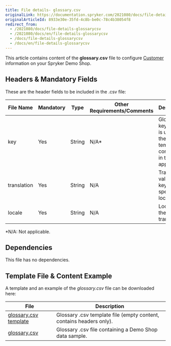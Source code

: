 ```yaml
---
title: File details- glossary.csv
originalLink: https://documentation.spryker.com/2021080/docs/file-details-glossarycsv
originalArticleId: 8933e30e-35fd-4c8b-be0c-78c4b38054f8
redirect_from:
  - /2021080/docs/file-details-glossarycsv
  - /2021080/docs/en/file-details-glossarycsv
  - /docs/file-details-glossarycsv
  - /docs/en/file-details-glossarycsv
---
```


This article contains content of the **glossary.csv** file to configure [Customer](/docs/scos/user/back-office-user-guides/{{page.version}}administration/glossary/managing-glossary.html) information on your Spryker Demo Shop.

## Headers & Mandatory Fields
These are the header fields to be included in the .csv file:

| File Name | Mandatory | Type | Other Requirements/Comments | Description |
| --- | --- | --- | --- | --- |
| key | Yes | String | N/A* | Glossary key, which is used in the templates contained in the shop application. |
| translation | Yes | String | N/A | Translation value of the key for the specific locale. |
| locale | Yes | String | N/A | Locale of the translation. |
*N/A: Not applicable.

## Dependencies
This file has no dependencies.

## Template File & Content Example

A template and an example of the *glossary.csv*  file can be downloaded here:


| File | Description |
| --- | --- |
| [glossary.csv template](https://spryker.s3.eu-central-1.amazonaws.com/docs/Developer+Guide/Back-End/Data+Manipulation/Data+Ingestion/Data+Import/Data+Import+Categories/Commerce+Setup/Template+glossary.csv) | Glossary .csv template file (empty content, contains headers only). |
| [glossary.csv](https://spryker.s3.eu-central-1.amazonaws.com/docs/Developer+Guide/Back-End/Data+Manipulation/Data+Ingestion/Data+Import/Data+Import+Categories/Commerce+Setup/glossary.csv) | Glossary .csv file containing a Demo Shop data sample. |
